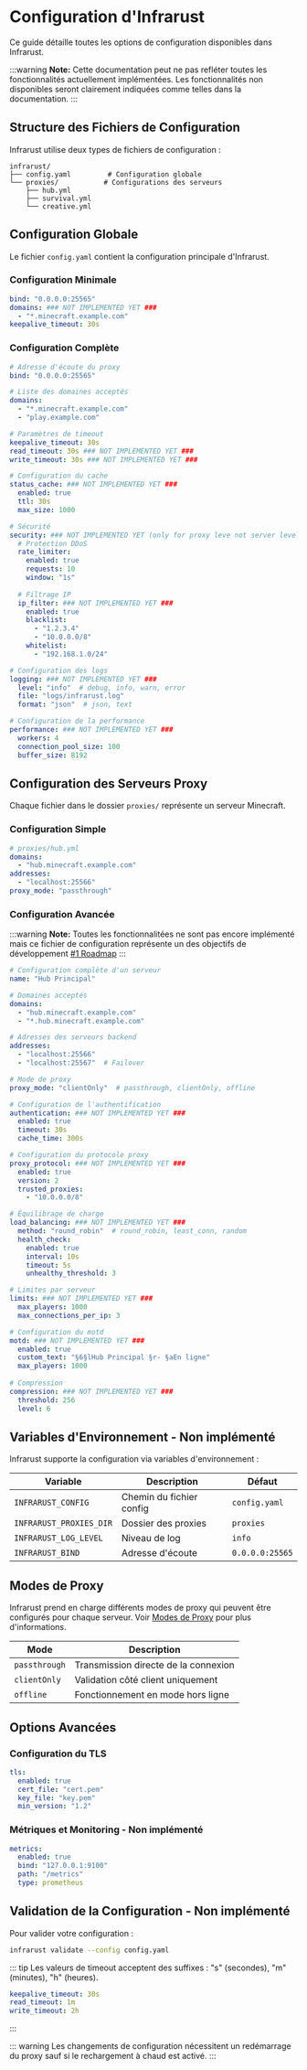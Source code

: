 # Configuration d'Infrarust

Ce guide détaille toutes les options de configuration disponibles dans Infrarust.

:::warning
**Note:** Cette documentation peut ne pas refléter toutes les fonctionnalités actuellement implémentées. Les fonctionnalités non disponibles seront clairement indiquées comme telles dans la documentation.
:::

## Structure des Fichiers de Configuration

Infrarust utilise deux types de fichiers de configuration :

```
infrarust/
├── config.yaml         # Configuration globale
└── proxies/           # Configurations des serveurs
    ├── hub.yml
    ├── survival.yml
    └── creative.yml
```

## Configuration Globale

Le fichier `config.yaml` contient la configuration principale d'Infrarust.

### Configuration Minimale

```yaml
bind: "0.0.0.0:25565"
domains: ### NOT IMPLEMENTED YET ###
  - "*.minecraft.example.com"
keepalive_timeout: 30s
```

### Configuration Complète

```yaml
# Adresse d'écoute du proxy
bind: "0.0.0.0:25565"

# Liste des domaines acceptés
domains:
  - "*.minecraft.example.com"
  - "play.example.com"

# Paramètres de timeout
keepalive_timeout: 30s
read_timeout: 30s ### NOT IMPLEMENTED YET ###
write_timeout: 30s ### NOT IMPLEMENTED YET ###

# Configuration du cache
status_cache: ### NOT IMPLEMENTED YET ###
  enabled: true
  ttl: 30s
  max_size: 1000

# Sécurité
security: ### NOT IMPLEMENTED YET (only for proxy leve not server level) ###
  # Protection DDoS
  rate_limiter:
    enabled: true
    requests: 10
    window: "1s"
  
  # Filtrage IP
  ip_filter: ### NOT IMPLEMENTED YET ###
    enabled: true
    blacklist:
      - "1.2.3.4"
      - "10.0.0.0/8"
    whitelist:
      - "192.168.1.0/24"

# Configuration des logs
logging: ### NOT IMPLEMENTED YET ###
  level: "info"  # debug, info, warn, error
  file: "logs/infrarust.log"
  format: "json"  # json, text

# Configuration de la performance
performance: ### NOT IMPLEMENTED YET ###
  workers: 4
  connection_pool_size: 100
  buffer_size: 8192
```

## Configuration des Serveurs Proxy

Chaque fichier dans le dossier `proxies/` représente un serveur Minecraft.

### Configuration Simple

```yaml
# proxies/hub.yml
domains:
  - "hub.minecraft.example.com"
addresses:
  - "localhost:25566"
proxy_mode: "passthrough"
```

### Configuration Avancée

:::warning
 **Note:** Toutes les fonctionnalitées ne sont pas encore implémenté mais ce fichier de configuration représente un des objectifs de développement
 [#1 Roadmap](https://github.com/Shadowner/Infrarust/issues/1)
:::

```yaml
# Configuration complète d'un serveur
name: "Hub Principal"

# Domaines acceptés
domains:
  - "hub.minecraft.example.com"
  - "*.hub.minecraft.example.com"

# Adresses des serveurs backend
addresses:
  - "localhost:25566"
  - "localhost:25567"  # Failover 

# Mode de proxy
proxy_mode: "clientOnly"  # passthrough, clientOnly, offline

# Configuration de l'authentification
authentication: ### NOT IMPLEMENTED YET ###
  enabled: true
  timeout: 30s
  cache_time: 300s

# Configuration du protocole proxy
proxy_protocol: ### NOT IMPLEMENTED YET ###
  enabled: true
  version: 2
  trusted_proxies:
    - "10.0.0.0/8"

# Équilibrage de charge
load_balancing: ### NOT IMPLEMENTED YET ###
  method: "round_robin"  # round_robin, least_conn, random
  health_check:
    enabled: true
    interval: 10s
    timeout: 5s
    unhealthy_threshold: 3

# Limites par serveur
limits: ### NOT IMPLEMENTED YET ###
  max_players: 1000
  max_connections_per_ip: 3

# Configuration du motd
motd: ### NOT IMPLEMENTED YET ###
  enabled: true
  custom_text: "§6§lHub Principal §r- §aEn ligne"
  max_players: 1000
  
# Compression
compression: ### NOT IMPLEMENTED YET ###
  threshold: 256
  level: 6
```

## Variables d'Environnement - Non implémenté

Infrarust supporte la configuration via variables d'environnement :

| Variable | Description | Défaut |
|----------|-------------|---------|
| `INFRARUST_CONFIG` | Chemin du fichier config | `config.yaml` |
| `INFRARUST_PROXIES_DIR` | Dossier des proxies | `proxies` |
| `INFRARUST_LOG_LEVEL` | Niveau de log | `info` |
| `INFRARUST_BIND` | Adresse d'écoute | `0.0.0.0:25565` |

## Modes de Proxy

Infrarust prend en charge différents modes de proxy qui peuvent être configurés pour chaque serveur. Voir [Modes de Proxy](/proxy/) pour plus d'informations.

| Mode | Description |
|------|-------------|
| `passthrough` | Transmission directe de la connexion |
| `clientOnly` | Validation côté client uniquement |
| `offline` | Fonctionnement en mode hors ligne |

## Options Avancées

### Configuration du TLS

```yaml
tls:
  enabled: true
  cert_file: "cert.pem"
  key_file: "key.pem"
  min_version: "1.2"
```

### Métriques et Monitoring - Non implémenté

```yaml
metrics:
  enabled: true
  bind: "127.0.0.1:9100"
  path: "/metrics"
  type: prometheus
```

## Validation de la Configuration - Non implémenté

Pour valider votre configuration :

```bash
infrarust validate --config config.yaml
```

::: tip
Les valeurs de timeout acceptent des suffixes : "s" (secondes), "m" (minutes), "h" (heures).

```yaml
keepalive_timeout: 30s
read_timeout: 1m 
write_timeout: 2h
```

:::

::: warning
Les changements de configuration nécessitent un redémarrage du proxy sauf si le rechargement à chaud est activé.
:::
